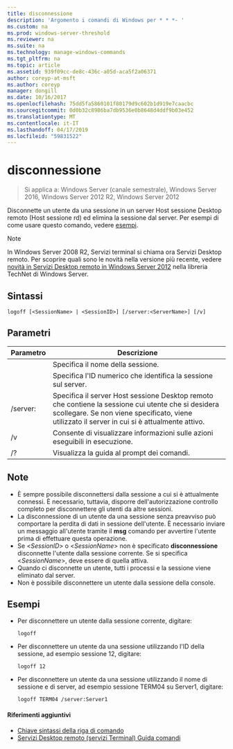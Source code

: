 ```yaml
---
title: disconnessione
description: 'Argomento i comandi di Windows per * * *- '
ms.custom: na
ms.prod: windows-server-threshold
ms.reviewer: na
ms.suite: na
ms.technology: manage-windows-commands
ms.tgt_pltfrm: na
ms.topic: article
ms.assetid: 939f09cc-de8c-436c-a05d-aca5f2a06371
author: coreyp-at-msft
ms.author: coreyp
manager: dongill
ms.date: 10/16/2017
ms.openlocfilehash: 75dd5fa5860101f80179d9c602b1d919e7caacbc
ms.sourcegitcommit: 0d0b32c8986ba7db9536e0b8648d4ddf9b03e452
ms.translationtype: MT
ms.contentlocale: it-IT
ms.lasthandoff: 04/17/2019
ms.locfileid: "59831522"
---
```

# <a name="logoff"></a>disconnessione

>Si applica a: Windows Server (canale semestrale), Windows Server 2016, Windows Server 2012 R2, Windows Server 2012

Disconnette un utente da una sessione in un server Host sessione Desktop remoto (Host sessione rd) ed elimina la sessione dal server.
Per esempi di come usare questo comando, vedere [esempi](#BKMK_examples).

> [!NOTE]
> In Windows Server 2008 R2, Servizi terminal si chiama ora Servizi Desktop remoto. Per scoprire quali sono le novità nella versione più recente, vedere [novità in Servizi Desktop remoto in Windows Server 2012](https://technet.microsoft.com/library/hh831527) nella libreria TechNet di Windows Server.

## <a name="syntax"></a>Sintassi
```
logoff [<SessionName> | <SessionID>] [/server:<ServerName>] [/v]
```
## <a name="parameters"></a>Parametri
|Parametro|Descrizione|
|-------|--------|
|<SessionName>|Specifica il nome della sessione.|
|<SessionID>|Specifica l'ID numerico che identifica la sessione sul server.|
|/server:<ServerName>|Specifica il server Host sessione Desktop remoto che contiene la sessione cui utente che si desidera scollegare. Se non viene specificato, viene utilizzato il server in cui si è attualmente attivo.|
|/v|Consente di visualizzare informazioni sulle azioni eseguibili in esecuzione.|
|/?|Visualizza la guida al prompt dei comandi.|
## <a name="remarks"></a>Note
-   È sempre possibile disconnettersi dalla sessione a cui si è attualmente connessi. È necessario, tuttavia, disporre dell'autorizzazione controllo completo per disconnettere gli utenti da altre sessioni.
-   La disconnessione di un utente da una sessione senza preavviso può comportare la perdita di dati in sessione dell'utente. È necessario inviare un messaggio all'utente tramite il **msg** comando per avvertire l'utente prima di effettuare questa operazione.
-   Se <*SessionID*> o <*SessionName*> non è specificato **disconnessione** disconnette l'utente dalla sessione corrente. Se si specifica <*SessionName*>, deve essere di quella attiva.
-   Quando ci disconnette un utente, tutti i processi e la sessione viene eliminato dal server.
-   Non è possibile disconnettere un utente dalla sessione della console.
## <a name="BKMK_examples"></a>Esempi
-   Per disconnettere un utente dalla sessione corrente, digitare:
    ```
    logoff
    ```
-   Per disconnettere un utente da una sessione utilizzando l'ID della sessione, ad esempio sessione 12, digitare:
    ```
    logoff 12
    ```
-   Per disconnettere un utente da una sessione utilizzando il nome di sessione e di server, ad esempio sessione TERM04 su Server1, digitare:
    ```
    logoff TERM04 /server:Server1
    ```
    
#### <a name="additional-references"></a>Riferimenti aggiuntivi
-   [Chiave sintassi della riga di comando](command-line-syntax-key.md)
-   [Servizi Desktop remoto &#40;servizi Terminal&#41; Guida comandi](remote-desktop-services-terminal-services-command-reference.md)
